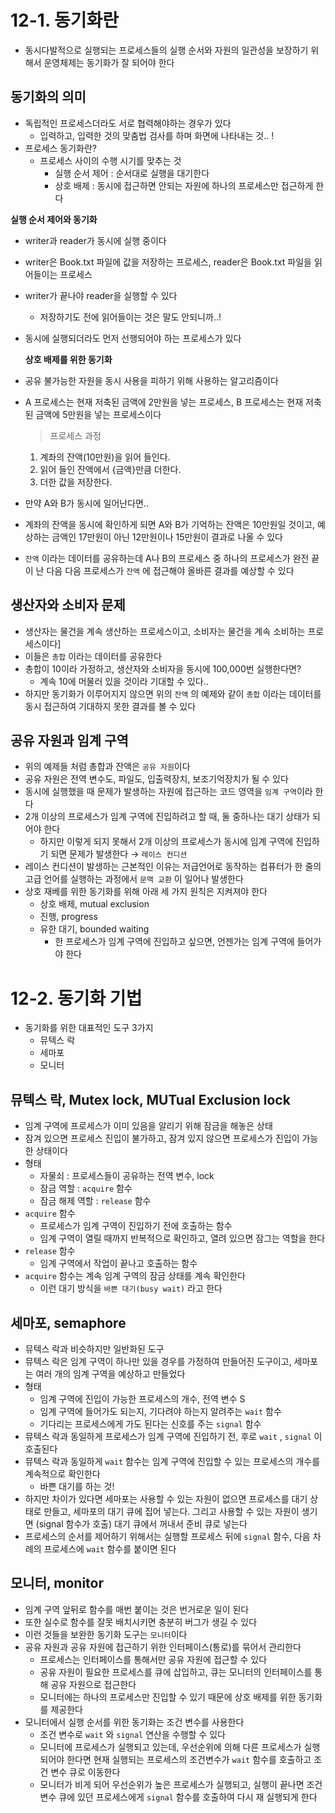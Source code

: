 # 12-1. 동기화란

- 동시다발적으로 실행되는 프로세스들의 실행 순서와 자원의 일관성을 보장하기 위해서 운영체제는 동기화가 잘 되어야 한다

## 동기화의 의미

- 독립적인 프로세스더라도 서로 협력해야하는 경우가 있다
  - 입력하고, 입력한 것의 맞춤법 검사를 하며 화면에 나타내는 것.. !
- 프로세스 동기화란?
  - 프로세스 사이의 수행 시기를 맞추는 것
    - 실행 순서 제어 : 순서대로 실행을 대기한다
    - 상호 배제 : 동시에 접근하면 안되는 자원에 하나의 프로세스만 접근하게 한다

**실행 순서 제어와 동기화**

- writer과 reader가 동시에 실행 중이다
- writer은 Book.txt 파일에 값을 저장하는 프로세스, reader은 Book.txt 파일을 읽어들이는 프로세스
- writer가 끝나야 reader을 실행할 수 있다
  - 저장하기도 전에 읽어들이는 것은 말도 안되니까..!
- 동시에 실행되더라도 먼저 선행되어야 하는 프로세스가 있다

  **상호 배제를 위한 동기화**

- 공유 불가능한 자원을 동시 사용을 피하기 위해 사용하는 알고리즘이다
- A 프로세스는 현재 저축된 금액에 2만원을 넣는 프로세스, B 프로세스는 현재 저축된 금액에 5만원을 넣는 프로세스이다
  > 프로세스 과정
  1. 계좌의 잔액(10만원)을 읽어 들인다.
  2. 읽어 들인 잔액에서 {금액}만큼 더한다.
  3. 더한 값을 저장한다.
     >
- 만약 A와 B가 동시에 일어난다면..
- 계좌의 잔액을 동시에 확인하게 되면 A와 B가 기억하는 잔액은 10만원일 것이고, 예상하는 금액인 17만원이 아닌 12만원이나 15만원이 결과로 나올 수 있다
- `잔액` 이라는 데이터를 공유하는데 A나 B의 프로세스 중 하나의 프로세스가 완전 끝이 난 다음 다음 프로세스가 `잔액` 에 접근해야 올바른 결과를 예상할 수 있다

## 생산자와 소비자 문제

- 생산자는 물건을 계속 생산하는 프로세스이고, 소비자는 물건을 계속 소비하는 프로세스이다]
- 이들은 `총합` 이라는 데이터를 공유한다
- 총합이 10이라 가정하고, 생산자와 소비자을 동시에 100,000번 실행한다면?
  - 계속 10에 머물러 있을 것이라 기대할 수 있다..
- 하지만 동기화가 이루어지지 않으면 위의 `잔액` 의 예제와 같이 `총합` 이라는 데이터를 동시 접근하여 기대하지 못한 결과를 볼 수 있다

## 공유 자원과 임계 구역

- 위의 예제들 처럼 총합과 잔액은 `공유 자원`이다
- 공유 자원은 전역 변수도, 파일도, 입출력장치, 보조기억장치가 될 수 있다
- 동시에 실행했을 때 문제가 발생하는 자원에 접근하는 코드 영역을 `임계 구역`이라 한다
- 2개 이상의 프로세스가 임계 구역에 진입하려고 할 때, 둘 중하나는 대기 상태가 되어야 한다
  - 하지만 이렇게 되지 못해서 2개 이상의 프로세스가 동시에 임계 구역에 진입하기 되면 문제가 발생한다 → `레이스 컨디션`
- 레이스 컨디션이 발생하는 근본적인 이유는 저급언어로 동작하는 컴퓨터가 한 줄의 고급 언어를 실행하는 과정에서 `문맥 교환` 이 일어나 발생한다
- 상호 재베를 위한 동기화를 위해 아래 세 가지 원칙은 지켜져야 한다
  - 상호 배제, mutual exclusion
  - 진행, progress
  - 유한 대기, bounded waiting
    - 한 프로세스가 임계 구역에 진입하고 싶으면, 언젠가는 임계 구역에 들어가야 한다

# 12-2. 동기화 기법

- 동기화를 위한 대표적인 도구 3가지
  - 뮤텍스 락
  - 세마포
  - 모니터

## 뮤텍스 락, Mutex lock, MUTual Exclusion lock

- 임계 구역에 프로세스가 이미 있음을 알리기 위해 잠금을 해놓은 상태
- 잠겨 있으면 프로세스 진입이 불가하고, 잠겨 있지 않으면 프로세스가 진입이 가능한 상태이다
- 형태
  - 자물쇠 : 프로세스들이 공유하는 전역 변수, lock
  - 잠금 역할 : `acquire` 함수
  - 잠금 해제 역할 : `release` 함수
- `acquire` 함수
  - 프로세스가 임계 구역이 진입하기 전에 호출하는 함수
  - 임계 구역이 열릴 때까지 반복적으로 확인하고, 열려 있으면 잠그는 역할을 한다
- `release` 함수
  - 임계 구역에서 작업이 끝나고 호출하는 함수
- `acquire` 함수는 계속 임계 구역의 잠금 상태를 계속 확인한다
  - 이런 대기 방식을 `바쁜 대기(busy wait)` 라고 한다

## 세마포, semaphore

- 뮤텍스 락과 비슷하지만 일반화된 도구
- 뮤텍스 락은 임계 구역이 하나만 있을 경우를 가정하여 만들어진 도구이고, 세마포는 여러 개의 임계 구역을 예상하고 만들었다
- 형태
  - 임계 구역에 진입이 가능한 프로세스의 개수, 전역 변수 S
  - 임계 구역에 들어가도 되는지, 기다려야 하는지 알려주는 `wait` 함수
  - 기다리는 프로세스에게 가도 된다는 신호를 주는 `signal` 함수
- 뮤텍스 락과 동일하게 프로세스가 임계 구역에 진입하기 전, 후로 `wait` , `signal` 이 호출된다
- 뮤텍스 락과 동일하게 `wait` 함수는 임계 구역에 진입할 수 있는 프로세스의 개수를 계속적으로 확인한다
  - 바쁜 대기를 하는 것!
- 하지만 차이가 있다면 세마포는 사용할 수 있는 자원이 없으면 프로세스를 대기 상태로 만들고, 세마포의 대기 큐에 집어 넣는다. 그리고 사용할 수 있는 자원이 생기면 (signal 함수가 호출) 대기 큐에서 꺼내서 준비 큐로 넣는다
- 프로세스의 순서를 제어하기 위해서는 실행할 프로세스 뒤에 `signal` 함수, 다음 차례의 프로세스에 `wait` 함수를 붙이면 된다

## 모니터, monitor

- 임계 구역 앞뒤로 함수를 매번 붙이는 것은 번거로운 일이 된다
- 또한 실수로 함수를 잘못 배치시키면 충분히 버그가 생길 수 있다
- 이런 것들을 보완한 동기화 도구는 `모니터`이다
- 공유 자원과 공유 자원에 접근하기 위한 인터페이스(통로)를 묶어서 관리한다
  - 프로세스는 인터페이스를 통해서만 공유 자원에 접근할 수 있다
  - 공유 자원이 필요한 프로세스를 큐에 삽입하고, 큐는 모니터의 인터페이스를 통해 공유 자원으로 접근한다
  - 모니터에는 하나의 프로세스만 진입할 수 있기 때문에 상호 배제를 위한 동기화를 제공한다
- 모니터에서 실행 순서를 위한 동기화는 조건 변수를 사용한다
  - 조건 변수로 `wait` 와 `signal` 연산을 수행할 수 있다
  - 모니터에 프로세스가 실행되고 있는데, 우선순위에 의해 다른 프로세스가 실행되어야 한다면 현재 실행되는 프로세스의 조건변수가 `wait` 함수를 호출하고 조건 변수 큐로 이동한다
  - 모니터가 비게 되어 우선순위가 높은 프로세스가 실행되고, 실행이 끝나면 조건 변수 큐에 있던 프로세스에게 `signal` 함수를 호출하여 다시 재 실행되게 한다
